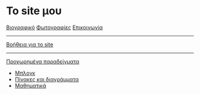 ﻿# Το site μου

[Βιογραφικό](bio.md)
[Φωτογραφίες](photos.md)
[Επικοινωνία](contact.md)
- - - -
[Βοήθεια για το site](help.md)
- - - -
[Προχωρημένα παραδείγματα]()

  * [Μπλογκ](blog.md)
  * [Πίνακες και διαγράμματα](graph.md)
  * [Μαθηματικά](math.md)
